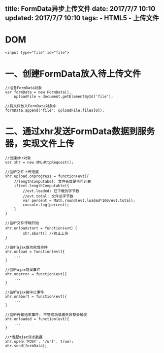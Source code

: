 title: FormData异步上传文件
date: 2017/7/7 10:10
updated: 2017/7/7 10:10
tags:
	- HTML5
	- 上传文件
---


# DOM
```
<input type="file" id="file">
```
# 一、创建FormData放入待上传文件
```
//准备FormData对象
var formData = new FormData(),
    uploadFile = document.getElementById('file');
    
//将文件放入FormData对象中    
formData.append('file', uploadFile.files[0]);
```
<!--more-->

# 二、通过xhr发送FormData数据到服务器，实现文件上传
```
//创建xhr对象
var xhr = new XMLHttpRequest();

//监听文件上传进度
xhr.upload.onprogress = function(evt){
    //lengthComputabel: 文件长度是否可计算
    if(evt.lengthComputable){
        //evt.loaded: 已下载的字节数
        //evt.total: 文件总字节数
        var percent = Math.round(evt.loaded*100/evt.total);
        console.log(percent);
    }
}

//监听文件传输开始    
xhr.onloadstart = function(evt）{
        xhr.abort() //终止上传
}

//监听ajax成功完成事件
xhr.onload = function(evt){
    ...
}

//监听ajax错误事件    
xhr.onerror = function(evt){
    ...
}

//监听ajax被中止事件
xhr.onabort = function(evt){
    ...
}

//监听传输结束事件: 不管成功或者失败都会触发
xhr.onloaded = function(evt){
    ...
}   
   
//*发起ajax请求数据
xhr.open('POST', '/url', true);
xhr.send(formData);

```

